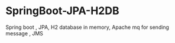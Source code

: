 # SpringBoot-JPA-H2DB
Spring boot , JPA, H2 database in memory, Apache mq for sending message , JMS
